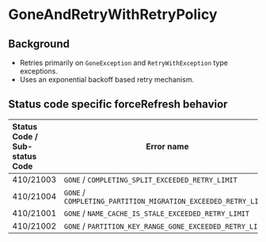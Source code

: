 # GoneAndRetryWithRetryPolicy

## Background

- Retries primarily on `GoneException` and `RetryWithException` type exceptions.
- Uses an exponential backoff based retry mechanism.

## Status code specific forceRefresh behavior

| Status Code / Sub-status Code | Error name                                                     | forceRefreshAddressCache | forceCollectionRoutingMapRefresh | forceCollectionRoutingMapRefresh | forceNameCacheRefresh |
|:------------------------------|----------------------------------------------------------------|--------------------------|----------------------------------|----------------------------------|-----------------------|
| 410/21003                     | `GONE` / `COMPLETING_SPLIT_EXCEEDED_RETRY_LIMIT`               | `false`                  | `true`                           |                                  |                       |
| 410/21004                     | `GONE` / `COMPLETING_PARTITION_MIGRATION_EXCEEDED_RETRY_LIMIT` | `true`                   | `true`                           |                                  |                       |
| 410/21001                     | `GONE` / `NAME_CACHE_IS_STALE_EXCEEDED_RETRY_LIMIT`            | `false`                  |                                  |                                  | `true`                |
| 410/21002                     | `GONE` / `PARTITION_KEY_RANGE_GONE_EXCEEDED_RETRY_LIMIT`       | `true`                   |                                  |                                  |                       |
